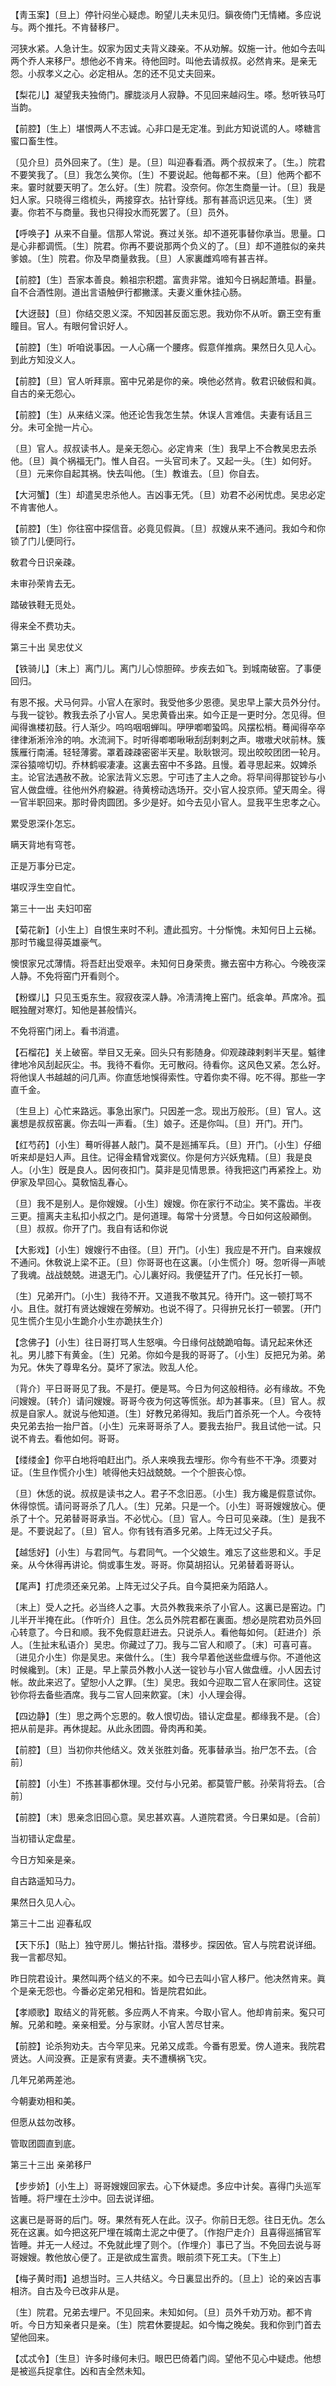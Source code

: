 <!-- { "loadSidebar": true } -->
【靑玉案】〔旦上〕停针闷坐心疑虑。盼望儿夫未见归。鎭夜倚门无情緖。多应说与。两个推托。不肯替移尸。

河狭水紧。人急计生。奴家为因丈夫背义疎亲。不从劝解。奴施一计。他如今去叫两个乔人来移尸。想他必不肯来。待他回时。叫他去请叔叔。必然肯来。是亲无怨。小叔孝义之心。必定相从。怎的还不见丈夫回来。 

【梨花儿】凝望我夫独倚门。朦胧淡月人寂静。不见回来越闷生。嗏。愁听铁马叮当韵。

【前腔】〔生上〕堪恨两人不志诚。心非口是无定准。到此方知说谎的人。嗏糖言蜜口畜生性。

〔见介旦〕员外回来了。〔生〕是。〔旦〕叫迎春看酒。两个叔叔来了。〔生。〕院君不要笑我了。〔旦〕我怎么笑你。〔生〕不要说起。他每都不来。〔旦〕他两个都不来。霎时就要天明了。怎么好。〔生〕院君。没奈何。你怎生商量一计。〔旦〕我是妇人家。只晓得三绺梳头，两接穿衣。拈针穿线。那有甚高识远见来。〔生〕贤妻。你若不与商量。我也只得投水而死罢了。〔旦〕员外。 

【呼唤子】从来不自量。信那人常说。赛过关张。却不道死事替你承当。思量。口是心非都调慌。〔生〕院君。你再不要说那两个负义的了。〔旦〕却不道胜似的亲共爹娘。〔生〕院君。你及早商量救我。〔旦〕人家裏雌鸡啼有甚吉祥。

【前腔】〔生〕吾家本善良。赖祖宗积趱。富贵非常。谁知今日祸起萧墙。斟量。自不合酒性刚。道出言语触伊行都撇漾。夫妻义重休挂心肠。

【大迓鼓】〔旦〕你结交恩义深。不知因甚反面忘恩。我劝你不从听。霸王空有重瞳目。官人。有眼何曾识好人。

【前腔】〔生〕听咱说事因。一人心痛一个腰疼。假意佯推病。果然日久见人心。到此方知没义人。

【前腔】〔旦〕官人听拜禀。窑中兄弟是你的亲。唤他必然肯。敎君识破假和眞。自古的亲无怨心。

【前腔】〔生〕从来结义深。他还论吿我怎生禁。休误人言难信。夫妻有话且三分。未可全抛一片心。

〔旦〕官人。叔叔读书人。是亲无怨心。必定肯来〔生〕我早上不合教吴忠去杀他。〔旦〕眞个祸福无门。惟人自召。一头官司未了。又起一头。〔生〕如何好。〔旦〕元来你自起其祸。快去叫他。〔生〕教谁去。〔旦〕你自去。 

【大河蟹】〔生〕却遣吴忠杀他人。吉凶事无凭。〔旦〕劝君不必闲忧虑。吴忠必定不肯害他人。

【前腔】〔生〕你往窑中探信音。必竟见假眞。〔旦〕叔嫂从来不通问。我如今和你锁了门儿便同行。

敎君今日识亲疎。



未审孙荣肯去无。

踏破铁鞋无觅处。



得来全不费功夫。 

第三十出
吴忠仗义

【铁骑儿】〔末上〕离门儿。离门儿心惊胆碎。步疾去如飞。到城南破窑。了事便回归。

有恩不报。犬马何异。小官人在家时。我受他多少恩德。吴忠早上蒙大员外分付。与我一锭钞。教我去杀了小官人。吴忠黄昏出来。如今正是一更时分。怎见得。但闻得谯楼初鼓。行人渐少。呜呜咽咽蝉叫。吚吚喞喞蛩鸣。风摆松梢。蓦闻得卒卒律律淅淅泠泠的响。水流涧下。时听得喞喞啾啾刮刮剌剌之声。嗷嗷犬吠前林。簇簇雁行南浦。轻轻薄雾。罩着疎疎密密半天星。耿耿银河。现出皎皎团团一轮月。深谷猿啼切切。乔林鹤唳凄凄。这裏去窑中不多路。且慢。着寻思起来。奴婢杀主。论官法遇赦不赦。论家法背义忘恩。宁可违了主人之命。将早间得那锭钞与小官人做盘缠。往他州外府躱避。待黄榜动选场开。交小官人投京师。望天周全。得一官半职回来。那时骨肉圆团。多少是好。如今去见小官人。显我平生忠孝之心。 

累受恩深仆怎忘。



瞒天背地有穹苍。

正是万事分已定。



堪叹浮生空自忙。 

第三十一出
夫妇叩窑

【菊花新】〔小生上〕自恨生来时不利。遭此孤穷。十分惭愧。未知何日上云梯。那时节纔显得英雄豪气。

懊恨家兄忒薄情。将吾赶出受艰辛。未知何日身荣贵。撇去窑中方称心。今晚夜深人静。不免将窑门开看则个。 

【粉蝶儿】只见玉兎东生。寂寂夜深人静。冷淸淸掩上窑门。纸衾单。芦席冷。孤眠独醒对寒灯。知他是甚般情兴。

不免将窑门闭上。看书消遣。 

【石榴花】关上破窑。举目又无亲。回头只有影随身。仰观疎疎剌剌半天星。魆律律地冷风刮起灰尘。书。我待不看你。无可散闷。待看你。这风色又紧。怎么好。将他误人书越越的问几声。你直恁地悞得索性。守着你卖不得。吃不得。那些一字直千金。

〔生旦上〕心忙来路远。事急出家门。只因差一念。现出万般形。〔旦〕官人。这裏想是叔叔窑裏。你去叫一声看。〔生〕娘子。还是你叫。〔旦〕开门。开门。 

【红芍药】〔小生〕蓦听得甚人敲门。莫不是廵捕军兵。〔旦〕开门。〔小生〕仔细听来却是妇人声。且住。记得金精曾戏窦仪。你是何方兴妖鬼精。〔旦〕我是良人。〔小生〕旣是良人。因何夜扣门。莫非是见情思景。待我把这门再紧拴上。劝伊家及早回心。莫敎恼乱春心。

〔旦〕我不是别人。是你嫂嫂。〔小生〕嫂嫂。你在家行不动尘。笑不露齿。半夜三更。擅离夫主私扣小叔之门。是何道理。每常十分贤慧。今日如何这般顚倒。〔旦〕叔叔。你开了门。我自有话和你说 

【大影戏】〔小生〕嫂嫂行不由径。〔旦〕开门。〔小生〕我应是不开门。自来嫂叔不通问。休敎说上梁不正。〔旦〕你哥哥也在这裏。〔小生慌介〕呀。忽听得一声唬了我魂。战战兢兢。进退无门。心儿裏好闷。我便猛开了门。任兄长打一顿。

〔生〕兄弟开门。〔小生〕我待不开。又道我不敬其兄。待开门。这一顿打骂不小。且住。就打有贤达嫂嫂在旁解劝。也说不得了。只得拚兄长打一顿罢。〔开门见生慌介生见小生跪介小生亦跪扶生介〕 

【念佛子】〔小生〕往日哥打骂人生怒嗔。今日缘何战兢跪咱每。请兄起来休还礼。男儿膝下有黄金。〔生〕兄弟。你如今是我的哥哥了。〔小生〕反把兄为弟。弟为兄。休失了尊卑名分。莫坏了家法。败乱人伦。

〔背介〕平日哥哥见了我。不是打。便是骂。今日为何这般相待。必有缘故。不免问嫂嫂。〔转介〕请问嫂嫂。哥哥今夜为何这等慌张。却为甚事来。〔旦〕官人。叔叔是自家人。就说与他知道。〔生〕好教兄弟得知。我后门首杀死一个人。今夜特央兄弟去抬一抬尸首。〔小生〕元来哥哥杀了人。要我去抬尸。我且试他一试。只说不肯去。看他如何。哥哥。 

【缕缕金】你平白地将咱赶出门。杀人来唤我去埋形。你今有些不干净。须要对证。〔生旦作慌介小生〕唬得他夫妇战兢兢。一个个胆丧心惊。

〔旦〕休恁的说。叔叔是读书之人。君子不念旧恶。〔小生〕我方纔是假意试你。休得惊慌。请问哥哥杀了几人。〔生〕兄弟。只是一个。〔小生〕哥哥嫂嫂放心。便杀了十个。兄弟替哥哥承当。不必忧心。〔旦〕官人。今日可见亲疎。〔生〕是我不是。不要说起了。〔旦〕官人。你有钱有酒多兄弟。上阵无过父子兵。 

【越恁好】〔小生〕与君同气。与君同气。一个父娘生。难忘了这些恩和义。手足亲。从今休得再讲论。倘或事生发。哥哥。你莫胡招认。兄弟替着哥哥认。

【尾声】打虎须还亲兄弟。上阵无过父子兵。自今莫把亲为陌路人。

〔末上〕受人之托。必当终人之事。大员外教我来杀了小官人。这裏已是窑边。门儿半开半掩在此。〔作听介〕且住。怎么员外院君都在裏面。想必是院君劝员外回心转意了。今日和顺。我不免假意赶进去。只说杀人。看他每如何。〔赶进介〕杀人。〔生扯末私语介〕吴忠。你藏过了刀。我与二官人和顺了。〔末〕可喜可喜。〔进见介小生〕你是吴忠。来做什么。〔生〕我今早着他送些盘缠与你。不道他这时候纔到。〔末〕正是。早上蒙员外教小人送一锭钞与小官人做盘缠。小人因去讨帐。故此来迟了。望恕小人之罪。〔生〕吴忠。我如今迎取二官人在家同住。这锭钞你将去备些酒席。我与二官人回来飮宴。〔末〕小人理会得。 

【四边静】〔生〕思之两个忘恩的。敎人恨切齿。错认定盘星。都缘我不是。〔合〕把从前是非。再休提起。从此永团圆。骨肉再和美。

【前腔】〔旦〕当初你共他结义。效关张胜刘备。死事替承当。抬尸怎不去。〔合前〕 

【前腔】〔小生〕不拣甚事都休理。交付与小兄弟。都莫管尸骸。孙荣背将去。〔合前〕 

【前腔】〔末〕思亲念旧回心意。吴忠甚欢喜。人道院君贤。今日果如是。〔合前〕 

当初错认定盘星。



今日方知亲是亲。

自古路遥知马力。



果然日久见人心。 

第三十二出
迎春私叹

【天下乐】〔贴上〕独守房儿。懒拈针指。潜移步。探因依。官人与院君说详细。我一言都尽知。

昨日院君设计。果然叫两个结义的不来。如今已去叫小官人移尸。他决然肯来。眞个是亲无怨也。今番必定弟兄相和。皆是院君如此。 

【孝顺歌】取结义的背死骸。多应两人不肯来。今取小官人。他却肯前来。寃只可解。兄弟和睦。亲亲相爱。分与家财。小官人苦尽甘来。

【前腔】论杀狗劝夫。古今罕见来。兄弟又成乖。今番有恩爱。傍人道来。我院君贤达。人间没赛。正是家有贤妻。夫不遭横祸飞灾。

几年兄弟两差池。



今朝妻劝相和美。

但愿从兹勿改移。



管取团圆直到底。 

第三十三出
亲弟移尸

【步步娇】〔小生上〕哥哥嫂嫂回家去。心下休疑虑。多应中计矣。喜得门头巡军皆睡。将尸埋在土沙中。回去说详细。

这裏已是哥哥的后门。呀。果然有死人在此。汉子。你前日无怨。往日无仇。怎么死在这裏。如今把这死尸埋在城南土泥之中便了。〔作抱尸走介〕且喜得巡捕官军皆睡。并无一人经过。不免就此埋了则个。〔作埋介〕事已了当。不免回去说与哥哥嫂嫂。教他放心便了。正是欲成生富贵。眼前须下死工夫。〔下生上〕 

【梅子黄时雨】追想当时。三人共结义。今日裏显出乔的。〔旦上〕论的亲凶吉事相济。自古及今已改非从是。

〔生〕院君。兄弟去埋尸。不见回来。未知如何。〔旦〕员外千劝万劝。都不肯听。今日方知亲者只是亲。〔生〕院君休要提起。如今悔之晚矣。我和你到门首去望他回来。 

【忒忒令】〔生旦〕许多时缘何未归。眼巴巴倚着门闾。望他不见心中疑虑。他想是被巡兵捉拿住。凶和吉全然未知。

